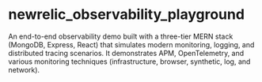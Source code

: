 # newrelic_observability_playground
An end-to-end observability demo built with a three-tier MERN stack (MongoDB, Express, React) that simulates modern monitoring, logging, and distributed tracing scenarios. It demonstrates APM, OpenTelemetry, and various monitoring techniques (infrastructure, browser, synthetic, log, and network).
